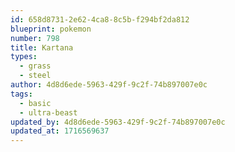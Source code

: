 ```yaml
---
id: 658d8731-2e62-4ca8-8c5b-f294bf2da812
blueprint: pokemon
number: 798
title: Kartana
types:
  - grass
  - steel
author: 4d8d6ede-5963-429f-9c2f-74b897007e0c
tags:
  - basic
  - ultra-beast
updated_by: 4d8d6ede-5963-429f-9c2f-74b897007e0c
updated_at: 1716569637
---
```


